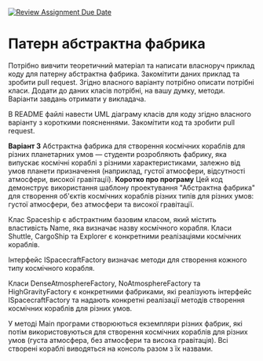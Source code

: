 [![Review Assignment Due Date](https://classroom.github.com/assets/deadline-readme-button-24ddc0f5d75046c5622901739e7c5dd533143b0c8e959d652212380cedb1ea36.svg)](https://classroom.github.com/a/UO7VGONk)
# Патерн абстрактна фабрика

Потрібно вивчити теоретичний матеріал та написати власноруч приклад коду для патерну абстрактна фабрика.
Закомітити даних приклад та зробити pull request.
Згідно власного варіанту потрібно описати потрібні класи. Додати до даних класів потрібні, на вашу думку, методи. Варіанти завдань отримати у викладача.

В README файлі навести UML діаграму класів для коду згідно власного варіанту з короткими поясненнями.
Закомітити код та зробити pull request.

**Варіант 3**
Абстрактна фабрика для створення космічних кораблів для різних планетарних умов — студенти розробляють фабрику, яка випускає космічні кораблі з різними характеристиками, залежно від умов планети призначення (наприклад, густої атмосфери, відсутності атмосфери, високої гравітації).
**Коротко про програму**
Цей код демонструє використання шаблону проектування "Абстрактна фабрика" для створення об'єктів космічних кораблів різних типів для різних умов: густої атмосфери, без атмосфери та високої гравітації.

Клас Spaceship є абстрактним базовим класом, який містить властивість Name, яка визначає назву космічного корабля. Класи Shuttle, CargoShip та Explorer є конкретними реалізаціями космічних кораблів.

Інтерфейс ISpacecraftFactory визначає методи для створення кожного типу космічного корабля.

Класи DenseAtmosphereFactory, NoAtmosphereFactory та HighGravityFactory є конкретними фабриками, які реалізують інтерфейс ISpacecraftFactory та надають конкретні реалізації методів створення космічних кораблів для різних умов.

У методі Main програми створюються екземпляри різних фабрик, які потім використовуються для створення космічних кораблів для різних умов (густа атмосфера, без атмосфери та висока гравітація). Всі створені кораблі виводяться на консоль разом з їх назвами.



